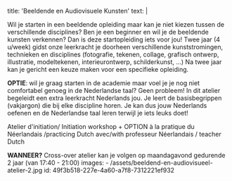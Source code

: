 title: 'Beeldende en Audiovisuele Kunsten'
text: |
  <p>Wil je starten in een beeldende opleiding maar kan je niet kiezen tussen de verschillende disciplines? Ben je een beginner en wil je de beeldende kunsten verkennen? Dan is deze startopleiding iets voor jou! Twee jaar (4 u/week) gidst onze leerkracht je doorheen verschillende kunststromingen, technieken en disciplines (fotografie, tekenen, collage, grafisch ontwerp, illustratie, modeltekenen, interieurontwerp, schilderkunst, ...) Na twee jaar kan je gericht een keuze maken voor een specifieke opleiding.
  </p>
  <p><strong>OPTIE</strong>: wil je graag starten in de academie maar voel je je nog niet comfortabel genoeg in de Nederlandse taal? Geen probleem! In dit atelier begeleidt een extra leerkracht Nederlands jou. Je leert de basisbegrippen (vakjargon) die bij elke discipline horen. Je kan dus jouw Nederlands oefenen en de Nederlandse taal leren terwijl je iets leuks doet!
  </p>
  <p>Atelier d'initiation/ Initiation workshop + OPTION  à la pratique du Néerlandais /practicing Dutch avec/with professeur Néerlandais / teacher Dutch
  </p><strong>WANNEER?</strong> Cross-over atelier kan je volgen op maandagavond gedurende 2 jaar (van 17:40 - 21:00)
images:
  - /assets/beeldend-en-audiovisueel-atelier-2.jpg
id: 49f3b518-227e-4a60-a7f8-7312221ef932
